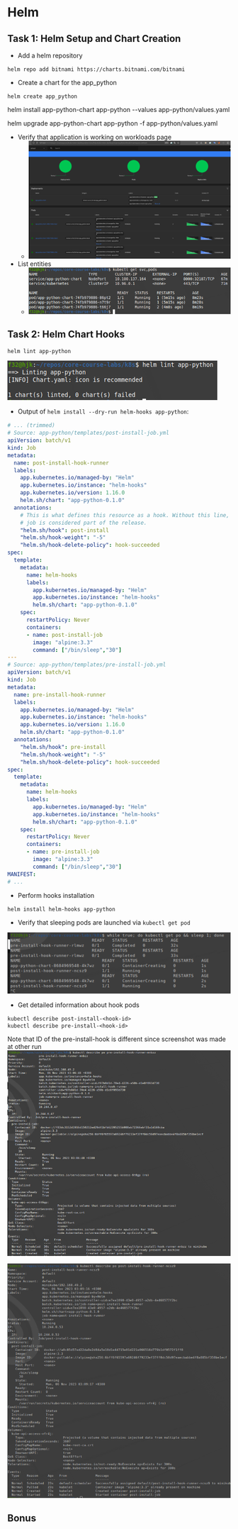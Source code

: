 # Helm

## Task 1: Helm Setup and Chart Creation

- Add a helm repository

```
helm repo add bitnami https://charts.bitnami.com/bitnami
```


- Create a chart for the app_python


```
helm create app_python
```

helm install app-python-chart app-python --values app-python/values.yaml

 helm upgrade app-python-chart app-python -f app-python/values.yaml



- Verify that application is working on workloads page
    - ![](/assets/screenshots/2023-11-05-16-04-00.png)
- List entities
    - ![](/assets/screenshots/2023-11-05-16-04-56.png)


## Task 2: Helm Chart Hooks


```
helm lint app-python
```

![](/assets/screenshots/2023-11-06-02-31-50.png)



- Output of `helm install --dry-run helm-hooks app-python`:

```yml
# ... (trimmed)
# Source: app-python/templates/post-install-job.yml
apiVersion: batch/v1
kind: Job
metadata:
  name: post-install-hook-runner
  labels:
    app.kubernetes.io/managed-by: "Helm"
    app.kubernetes.io/instance: "helm-hooks"
    app.kubernetes.io/version: 1.16.0
    helm.sh/chart: "app-python-0.1.0"
  annotations:
    # This is what defines this resource as a hook. Without this line, the
    # job is considered part of the release.
    "helm.sh/hook": post-install
    "helm.sh/hook-weight": "-5"
    "helm.sh/hook-delete-policy": hook-succeeded
spec:
  template:
    metadata:
      name: helm-hooks
      labels:
        app.kubernetes.io/managed-by: "Helm"
        app.kubernetes.io/instance: "helm-hooks"
        helm.sh/chart: "app-python-0.1.0"
    spec:
      restartPolicy: Never
      containers:
      - name: post-install-job
        image: "alpine:3.3"
        command: ["/bin/sleep","30"]
---
# Source: app-python/templates/pre-install-job.yml
apiVersion: batch/v1
kind: Job
metadata:
  name: pre-install-hook-runner
  labels:
    app.kubernetes.io/managed-by: "Helm"
    app.kubernetes.io/instance: "helm-hooks"
    app.kubernetes.io/version: 1.16.0
    helm.sh/chart: "app-python-0.1.0"
  annotations:
    "helm.sh/hook": pre-install
    "helm.sh/hook-weight": "-5"
    "helm.sh/hook-delete-policy": hook-succeeded
spec:
  template:
    metadata:
      name: helm-hooks
      labels:
        app.kubernetes.io/managed-by: "Helm"
        app.kubernetes.io/instance: "helm-hooks"
        helm.sh/chart: "app-python-0.1.0"
    spec:
      restartPolicy: Never
      containers:
      - name: pre-install-job
        image: "alpine:3.3"
        command: ["/bin/sleep","30"]
MANIFEST:
# ...
```


- Perform hooks installation
```
helm install helm-hooks app-python
```

- Verify that sleeping pods are launched via `kubectl get pod`

![](/assets/screenshots/2023-11-06-03-12-14.png)



- Get detailed information about hook pods
```
kubectl describe post-install-<hook-id>
kubectl describe pre-install-<hook-id>
```


Note that ID of the pre-install-hook is different since screenshot was made at other run
![](/assets/screenshots/2023-11-06-03-07-49.png)

![](/assets/screenshots/2023-11-06-03-09-57.png)


## Bonus